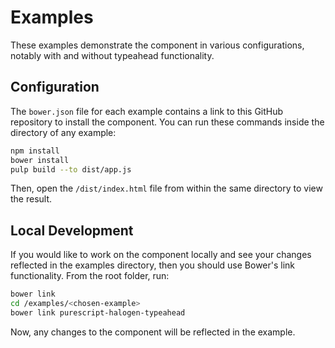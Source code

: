 # Examples

These examples demonstrate the component in various configurations, notably with and without typeahead functionality.


## Configuration

The `bower.json` file for each example contains a link to this GitHub repository to install the component. You can run these commands inside the directory of any example:

```sh
npm install
bower install
pulp build --to dist/app.js
```

Then, open the `/dist/index.html` file from within the same directory to view the result.


## Local Development

If you would like to work on the component locally and see your changes reflected in the examples directory, then you should use Bower's link functionality. From the root folder, run:

```sh
bower link
cd /examples/<chosen-example>
bower link purescript-halogen-typeahead
```

Now, any changes to the component will be reflected in the example.

